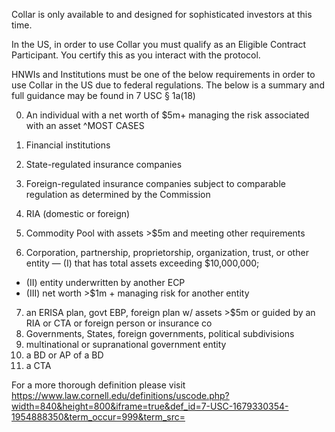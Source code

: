 Collar is only available to and designed for sophisticated investors at this time.

In the US, in order to use Collar you must qualify as an Eligible Contract Participant. You certify this as you interact with the protocol.

HNWIs and Institutions must be one of the below requirements in order to use Collar in the US due to federal regulations. The below is a summary and full guidance may be found in 7 USC § 1a(18)

0. An individual with a net worth of $5m+ managing the risk associated with an asset
   ^MOST CASES

1. Financial institutions
2. State-regulated insurance companies
3. Foreign-regulated insurance companies subject to comparable regulation as determined by the Commission
4. RIA (domestic or foreign)
5. Commodity Pool with assets >$5m and meeting other requirements
6. Corporation, partnership, proprietorship, organization, trust, or other entity
   — (I) that has total assets exceeding $10,000,000;

- (II) entity underwritten by another ECP
- (III) net worth >$1m + managing risk for another entity

7. an ERISA plan, govt EBP, foreign plan w/ assets >$5m or guided by an RIA or CTA or foreign person or insurance co
8. Governments, States, foreign governments, political subdivisions
9. multinational or supranational government entity
10. a BD or AP of a BD
11. a CTA

For a more thorough definition please visit https://www.law.cornell.edu/definitions/uscode.php?width=840&height=800&iframe=true&def_id=7-USC-1679330354-1954888350&term_occur=999&term_src=
